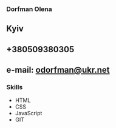 
### Dorfman Olena
## Kyiv
## +380509380305
## e-mail: odorfman@ukr.net
### **Skills**

 * HTML
 * CSS 
 * JavaScript
 * GIT
 